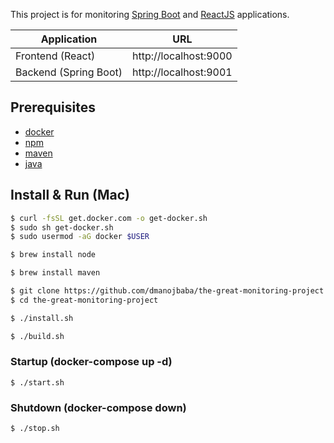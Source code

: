 This project is for monitoring [Spring Boot](http://spring.io) and [ReactJS](https://reactjs.org/) applications.

| Application | URL |
|-------------|------|
|Frontend (React) | http://localhost:9000 |
|Backend (Spring Boot) | http://localhost:9001 |

## Prerequisites
* [docker](https://www.docker.com/)
* [npm](https://nodejs.org/)
* [maven](https://maven.apache.org/)
* [java](https://www.java.com/)

## Install & Run (Mac)
```bash
$ curl -fsSL get.docker.com -o get-docker.sh
$ sudo sh get-docker.sh
$ sudo usermod -aG docker $USER

$ brew install node

$ brew install maven

$ git clone https://github.com/dmanojbaba/the-great-monitoring-project.git
$ cd the-great-monitoring-project

$ ./install.sh

$ ./build.sh
```
### Startup (docker-compose up -d)
```
$ ./start.sh
```
### Shutdown (docker-compose down)
```
$ ./stop.sh
```
